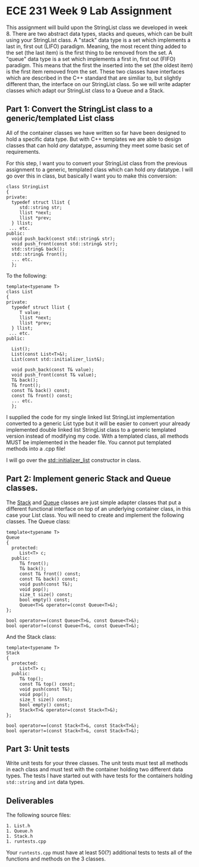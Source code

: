 # ECE 231 Week 9 Lab Assignment

This assignment will build upon the StringList class we developed in week 8. There are two abstract
data types, stacks and queues, which can be built using your StringList class.  A "stack" data type
is a set which implements a last in, first out (LIFO) paradigm. Meaning, the most recent thing added
to the set (the last item) is the first thing to be removed from the set. A "queue" data type is a
set which implements a first in, first out (FIFO) paradigm. This means that the first the inserted
into the set (the oldest item) is the first item removed from the set.  These two classes have
interfaces which are described in the C++ standard that are similiar to, but slightly different than,
the interface on our StringList class. So we will write adapter classes which adapt our StringList
class to a Queue and a Stack.


## Part 1: Convert the StringList class to a generic/templated List class

All of the container classes we have written so far have been designed to hold a specific data type.
But with C++ templates we are able to design classes that can hold *any* datatype, assuming they
meet some basic set of requirements.

For this step, I want you to convert your StringList class from the previous assignment to a generic,
templated class which can hold *any* datatype. I will go over this in class, but basically I want you
to make this conversion:

```
class StringList
{
private:
  typedef struct llist {
     std::string str;
     llist *next;
     llist *prev;
  } llist;
 ... etc.
public:
  void push_back(const std::string& str);
  void push_front(const std::string& str);
  std::string& back();
  std::string& front();
  ... etc.
  };
```
To the following:
```
template<typename T>
class List
{
private:
  typedef struct llist {
     T value;
     llist *next;
     llist *prev;
  } llist;
 ... etc.
public:

  List();
  List(const List<T>&);
  List(const std::initializer_list&);

  void push_back(const T& value);
  void push_front(const T& value);
  T& back();
  T& front();
  const T& back() const;
  const T& front() const;
  ... etc.
  };
```
I supplied the code for my single linked list StringList implementation converted to a generic List type
but it will be easier to convert your already implemented double linked list StringList class to a
generic templated version instead of modifying my code. With a templated class, all methods MUST be implemented
in the header file. You cannot put templated methods into a .cpp file!

I will go over the [std::initializer_list](https://en.cppreference.com/w/cpp/utility/initializer_list) constructor in class.

## Part 2: Implement generic Stack and Queue classes.

The [Stack](https://en.cppreference.com/w/cpp/container/stack)
and [Queue](https://en.cppreference.com/w/cpp/container/queue) classes are just simple adapter classes that
put a different functional interface on top of an underlying container class, in this case your List class.
You will need to create and implement the following classes. The Queue class:
```
template<typename T>
Queue
{
  protected:
     List<T> c;
  public:
     T& front();
     T& back();
     const T& front() const;
     const T& back() const;
     void push(const T&);
     void pop();
     size_t size() const;
     bool empty() const;
     Queue<T>& operator=(const Queue<T>&);
};

bool operator==(const Queue<T>&, const Queue<T>&);
bool operator!=(const Queue<T>&, const Queue<T>&);
```
And the Stack class:
```
template<typename T>
Stack
{
  protected:
     List<T> c;
  public:
     T& top();
     const T& top() const;
     void push(const T&);
     void pop();
     size_t size() const;
     bool empty() const;
     Stack<T>& operator=(const Stack<T>&);
};

bool operator==(const Stack<T>&, const Stack<T>&);
bool operator!=(const Stack<T>&, const Stack<T>&);
```
## Part 3: Unit tests

Write unit tests for your three classes. The unit tests must test all methods in each class and must test
with the container holding two different data types. The tests I have started out with have tests for
the containers holding `std::string` and `int` data types.

## Deliverables

The following source files:

    1. List.h
    1. Queue.h
    1. Stack.h
    1. runtests.cpp

Your `runtests.cpp` must have at least 50(?) additional tests to tests all of the functions and methods on the 3 classes.
